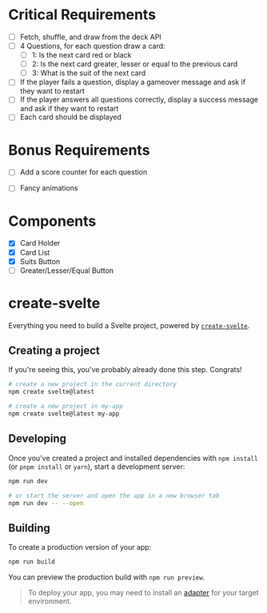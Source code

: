 
# Critical Requirements
- [ ] Fetch, shuffle, and draw from the deck API
- [ ] 4 Questions, for each question draw a card: 
  - [ ] 1: Is the next card red or black
  - [ ] 2: Is the next card greater, lesser or equal to the previous card
  - [ ] 3: What is the suit of the next card
- [ ] If the player fails a question, display a gameover message and ask if they want to restart
- [ ] If the player answers all questions correctly, display a success message and ask if they want to restart
- [ ] Each card should be displayed

# Bonus Requirements
- [ ] Add a score counter for each question
- [ ] Fancy animations


# Components
- [x] Card Holder
- [x] Card List
- [x] Suits Button
- [ ] Greater/Lesser/Equal Button
# create-svelte

Everything you need to build a Svelte project, powered by [`create-svelte`](https://github.com/sveltejs/kit/tree/master/packages/create-svelte).

## Creating a project

If you're seeing this, you've probably already done this step. Congrats!

```bash
# create a new project in the current directory
npm create svelte@latest

# create a new project in my-app
npm create svelte@latest my-app
```

## Developing

Once you've created a project and installed dependencies with `npm install` (or `pnpm install` or `yarn`), start a development server:

```bash
npm run dev

# or start the server and open the app in a new browser tab
npm run dev -- --open
```

## Building

To create a production version of your app:

```bash
npm run build
```

You can preview the production build with `npm run preview`.

> To deploy your app, you may need to install an [adapter](https://kit.svelte.dev/docs/adapters) for your target environment.

